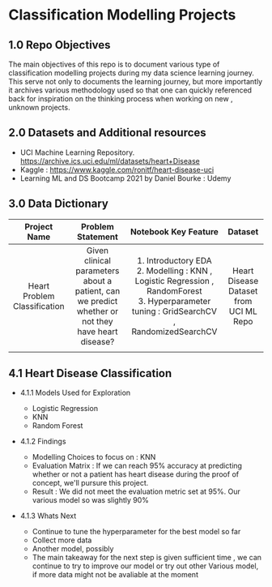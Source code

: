 # **Classification Modelling Projects**

## 1.0 Repo Objectives
The main objectives of this repo is to document various type of classification modelling projects during my data science learning journey. This serve not only to documents the learning journey, but more importantly it archives various methodology used so that one can quickly referenced back for inspiration on the thinking process when working on new , unknown projects.

## 2.0 Datasets and Additional resources
- UCI Machine Learning Repository. https://archive.ics.uci.edu/ml/datasets/heart+Disease
- Kaggle : https://www.kaggle.com/ronitf/heart-disease-uci
- Learning ML and DS Bootcamp 2021 by Daniel Bourke : Udemy

## 3.0 Data Dictionary
| Project Name | Problem Statement | Notebook Key Feature | Dataset |
|:---:|:---:|:---:|:---:|
| Heart Problem Classification | Given clinical parameters about a patient, can we predict whether or not they have heart disease? | 1. Introductory EDA<br>2. Modelling : KNN , Logistic Regression , RandomForest<br>3. Hyperparameter tuning : GridSearchCV , RandomizedSearchCV | Heart Disease Dataset from UCI ML Repo |
|  |  |  |  |

## 4.1 Heart Disease Classification

- 4.1.1 Models Used for Exploration
    - Logistic Regression
    - KNN
    - Random Forest
 
 - 4.1.2 Findings
    - Modelling Choices to focus on : KNN
    - Evaluation Matrix : If we can reach 95% accuracy at predicting whether or not a patient has heart disease during the proof of concept, we'll pursure this project.
    - Result : We did not meet the evaluation metric set at 95%. Our various model so was slightly 90%
  
  - 4.1.3 Whats Next
    - Continue to tune the hyperparameter for the best model so far
    - Collect more data
    - Another model, possibly
    - The main takeaway for the next step is given sufficient time , we can continue to try to improve our model or try out other Various model, if more data might not be avaliable at the moment
